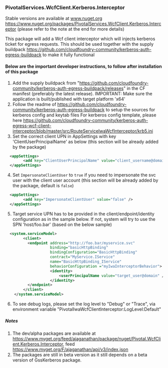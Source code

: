 ### PivotalServices.WcfClient.Kerberos.Interceptor

Stable versions are available at www.nuget.org https://www.nuget.org/packages/PivotalServices.WcfClient.Kerberos.Interceptor (please refer to the note at the end for more details)

This package will add a Wcf client interceptor which will injects kerberos ticket for egress requests. This should be used together with the supply buildpack https://github.com/cloudfoundry-community/kerberos-auth-egress-buildpack to make it fully functional

#### Below are the important developer instructions, to follow after installation of this package

1. Add the supply buildpack from "https://github.com/cloudfoundry-community/kerberos-auth-egress-buildpack/releases" in the CF manifest (preferably the latest release). 
   IMPORTANT: Make sure the application is built/published with target platform 'x64'
2. Follow the readme of https://github.com/cloudfoundry-community/kerberos-auth-egress-buildpack to setup the sources for kerberos config and keytab files
   For kerberos config template, please here https://github.com/cloudfoundry-community/kerberos-auth-egress-wcf-client-interceptor/blob/master/src/RouteServiceIwaWcfInterceptor/krb5.ini
3. Set the correct client UPN in AppSettings with key 'ClientUserPrincipalName' as below (this section will be already added by the package)
```xml
  <appSettings>
		<add key="ClientUserPrincipalName" value="client_username@domain" />
  </appSettings>
```
4. Set `ImpersonateClientUser` to `true` if you need to impersonate the svc user with the client user account (this section will be already added by the package, default is `false`)
```xml
  <appSettings>
		<add key="ImpersonateClientUser" value="false" />
  </appSettings>
```
5. Target service UPN has to be provided in the client/endpoint/identity configuration as in the sample below. If not, system will try to use the SPN 'host/foo.bar' (based on the below sample)
```xml
  <system.serviceModel>
		<client>
		  <endpoint address="http://foo.bar/myservice.svc" 
					binding="basicHttpBinding" 
					bindingConfiguration="BasicHttpBinding" 
					contract="MyService.IService" 
					name="BasicHttpBinding_IService"
					behaviorConfiguration ="myIwaInterceptorBehavior">
					<identity>
						<userPrincipalName value="target_user@domain" />
					</identity>
		  </endpoint>
		</client>
	</system.serviceModel>
  ```
6. To see debug logs, please set the log level to "Debug" or "Trace", via environment variable "PivotalIwaWcfClientInterceptor:LogLevel:Default" 

##### Notes
1. The dev/alpha packages are available at https://www.myget.org/feed/ajaganathan/package/nuget/Pivotal.WcfClient.Kerberos.Interceptor, feed https://www.myget.org/F/ajaganathan/api/v3/index.json
2. The packages are still in beta version as it still depends on a beta version of GssKerberos package.
